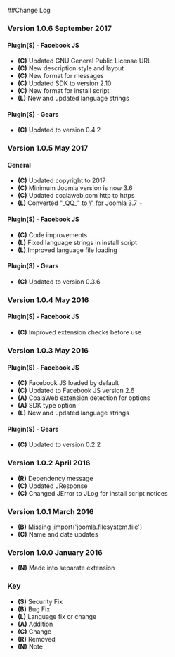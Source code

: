 ##Change Log

### Version 1.0.6 September 2017

#### Plugin(S) - Facebook JS
- **(C)** Updated GNU General Public License URL
- **(C)** New description style and layout
- **(C)** New format for messages
- **(C)** Updated SDK to version 2.10
- **(C)** New format for install script
- **(L)** New and updated language strings

#### Plugin(S) - Gears
- **(C)** Updated to version 0.4.2

### Version 1.0.5 May 2017

#### General
- **(C)** Updated copyright to 2017
- **(C)** Minimum Joomla version is now 3.6
- **(C)** Updated coalaweb.com http to https
- **(L)** Converted "\_QQ_" to \\" for Joomla 3.7 +

#### Plugin(S) - Facebook JS
- **(C)** Code improvements
- **(L)** Fixed language strings in install script
- **(L)** Improved language file loading

#### Plugin(S) - Gears
- **(C)** Updated to version 0.3.6

### Version 1.0.4 May 2016

#### Plugin(S) - Facebook JS
- **(C)** Improved extension checks before use

### Version 1.0.3 May 2016

#### Plugin(S) - Facebook JS
- **(C)** Facebook JS loaded by default
- **(C)** Updated to Facebook JS version 2.6
- **(A)** CoalaWeb extension detection for options
- **(A)** SDK type option
- **(L)** New and updated language strings

#### Plugin(S) - Gears
- **(C)** Updated to version 0.2.2

### Version 1.0.2 April 2016
- **(R)** Dependency message
- **(C)** Updated JResponse
- **(C)** Changed JError to JLog for install script notices

### Version 1.0.1 March 2016
- **(B)** Missing jimport('joomla.filesystem.file')
- **(C)** Name and date updates

### Version 1.0.0 January 2016
- **(N)** Made into separate extension

### Key
- **(S)** Security Fix
- **(B)** Bug Fix
- **(L)** Language fix or change
- **(A)** Addition
- **(C)** Change
- **(R)** Removed
- **(N)** Note
